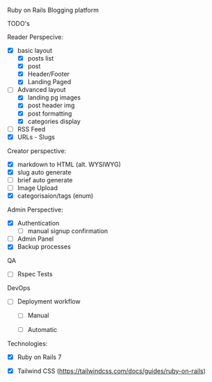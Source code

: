 Ruby on Rails Blogging platform

TODO's

Reader Perspecive:  
- [x] basic layout  
    - [x] posts list  
    - [x] post  
    - [x] Header/Footer  
    - [x] Landing Paged
- [ ] Advanced layout
    - [x] landing pg images
    - [x] post header img
   -  [x] post formatting
   -  [x] categories display
- [ ] RSS Feed  
- [x] URLs - Slugs  

Creator perspective:    
- [x] markdown to HTML (alt. WYSIWYG)
- [x] slug auto generate
- [ ] brief auto generate  
- [ ] Image Upload
- [x] categorisaion/tags (enum) 

Admin Perspective:
- [x] Authentication
    - [ ] manual signup confirmation
- [ ] Admin Panel  
- [x] Backup processes  

QA  
- [ ] Rspec Tests  

DevOps  
- [ ] Deployment workflow  
    - [ ] Manual 
    - [ ] Automatic  

 
Technologies:  
- [x] Ruby on Rails 7  
- [x] Tailwind CSS (https://tailwindcss.com/docs/guides/ruby-on-rails)

